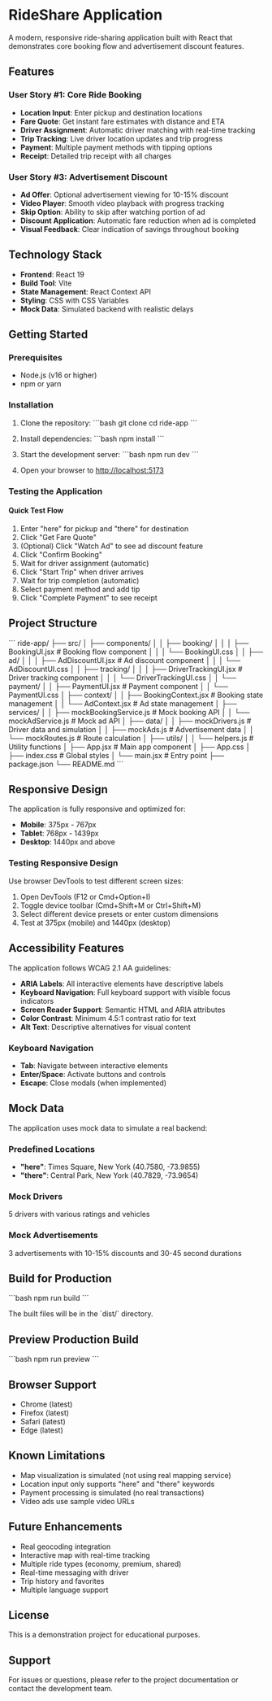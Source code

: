 # RideShare Application

A modern, responsive ride-sharing application built with React that demonstrates core booking flow and advertisement discount features.

## Features

### User Story #1: Core Ride Booking
- **Location Input**: Enter pickup and destination locations
- **Fare Quote**: Get instant fare estimates with distance and ETA
- **Driver Assignment**: Automatic driver matching with real-time tracking
- **Trip Tracking**: Live driver location updates and trip progress
- **Payment**: Multiple payment methods with tipping options
- **Receipt**: Detailed trip receipt with all charges

### User Story #3: Advertisement Discount
- **Ad Offer**: Optional advertisement viewing for 10-15% discount
- **Video Player**: Smooth video playback with progress tracking
- **Skip Option**: Ability to skip after watching portion of ad
- **Discount Application**: Automatic fare reduction when ad is completed
- **Visual Feedback**: Clear indication of savings throughout booking

## Technology Stack

- **Frontend**: React 19
- **Build Tool**: Vite
- **State Management**: React Context API
- **Styling**: CSS with CSS Variables
- **Mock Data**: Simulated backend with realistic delays

## Getting Started

### Prerequisites
- Node.js (v16 or higher)
- npm or yarn

### Installation

1. Clone the repository:
\`\`\`bash
git clone <repository-url>
cd ride-app
\`\`\`

2. Install dependencies:
\`\`\`bash
npm install
\`\`\`

3. Start the development server:
\`\`\`bash
npm run dev
\`\`\`

4. Open your browser to [http://localhost:5173](http://localhost:5173)

### Testing the Application

#### Quick Test Flow
1. Enter "here" for pickup and "there" for destination
2. Click "Get Fare Quote"
3. (Optional) Click "Watch Ad" to see ad discount feature
4. Click "Confirm Booking"
5. Wait for driver assignment (automatic)
6. Click "Start Trip" when driver arrives
7. Wait for trip completion (automatic)
8. Select payment method and add tip
9. Click "Complete Payment" to see receipt

## Project Structure

\`\`\`
ride-app/
├── src/
│   ├── components/
│   │   ├── booking/
│   │   │   ├── BookingUI.jsx       # Booking flow component
│   │   │   └── BookingUI.css
│   │   ├── ad/
│   │   │   ├── AdDiscountUI.jsx    # Ad discount component
│   │   │   └── AdDiscountUI.css
│   │   ├── tracking/
│   │   │   ├── DriverTrackingUI.jsx # Driver tracking component
│   │   │   └── DriverTrackingUI.css
│   │   └── payment/
│   │       ├── PaymentUI.jsx        # Payment component
│   │       └── PaymentUI.css
│   ├── context/
│   │   ├── BookingContext.jsx       # Booking state management
│   │   └── AdContext.jsx            # Ad state management
│   ├── services/
│   │   ├── mockBookingService.js    # Mock booking API
│   │   └── mockAdService.js         # Mock ad API
│   ├── data/
│   │   ├── mockDrivers.js           # Driver data and simulation
│   │   ├── mockAds.js               # Advertisement data
│   │   └── mockRoutes.js            # Route calculation
│   ├── utils/
│   │   └── helpers.js               # Utility functions
│   ├── App.jsx                      # Main app component
│   ├── App.css
│   ├── index.css                    # Global styles
│   └── main.jsx                     # Entry point
├── package.json
└── README.md
\`\`\`

## Responsive Design

The application is fully responsive and optimized for:
- **Mobile**: 375px - 767px
- **Tablet**: 768px - 1439px
- **Desktop**: 1440px and above

### Testing Responsive Design

Use browser DevTools to test different screen sizes:
1. Open DevTools (F12 or Cmd+Option+I)
2. Toggle device toolbar (Cmd+Shift+M or Ctrl+Shift+M)
3. Select different device presets or enter custom dimensions
4. Test at 375px (mobile) and 1440px (desktop)

## Accessibility Features

The application follows WCAG 2.1 AA guidelines:
- **ARIA Labels**: All interactive elements have descriptive labels
- **Keyboard Navigation**: Full keyboard support with visible focus indicators
- **Screen Reader Support**: Semantic HTML and ARIA attributes
- **Color Contrast**: Minimum 4.5:1 contrast ratio for text
- **Alt Text**: Descriptive alternatives for visual content

### Keyboard Navigation
- **Tab**: Navigate between interactive elements
- **Enter/Space**: Activate buttons and controls
- **Escape**: Close modals (when implemented)

## Mock Data

The application uses mock data to simulate a real backend:

### Predefined Locations
- **"here"**: Times Square, New York (40.7580, -73.9855)
- **"there"**: Central Park, New York (40.7829, -73.9654)

### Mock Drivers
5 drivers with various ratings and vehicles

### Mock Advertisements
3 advertisements with 10-15% discounts and 30-45 second durations

## Build for Production

\`\`\`bash
npm run build
\`\`\`

The built files will be in the \`dist/\` directory.

## Preview Production Build

\`\`\`bash
npm run preview
\`\`\`

## Browser Support

- Chrome (latest)
- Firefox (latest)
- Safari (latest)
- Edge (latest)

## Known Limitations

- Map visualization is simulated (not using real mapping service)
- Location input only supports "here" and "there" keywords
- Payment processing is simulated (no real transactions)
- Video ads use sample video URLs

## Future Enhancements

- Real geocoding integration
- Interactive map with real-time tracking
- Multiple ride types (economy, premium, shared)
- Real-time messaging with driver
- Trip history and favorites
- Multiple language support

## License

This is a demonstration project for educational purposes.

## Support

For issues or questions, please refer to the project documentation or contact the development team.
